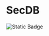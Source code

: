 # SecDB

<img alt="Static Badge" src="https://img.shields.io/badge/Python?logo=Python&labelColor=White&color=Grey">

